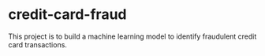 # credit-card-fraud
This project is to build a machine learning model to identify fraudulent credit card
transactions.
